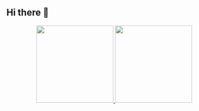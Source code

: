## Hi there 👋

<div align="center">
  <a href="https://github.com/diegobiazin">
  <img height="180em" src="https://github-readme-stats.vercel.app/api?username=diegobiazin&show_icons=true&theme=dracula&include_all_commits=true&count_private=true"/>
  <img height="180em" src="https://github-readme-stats.vercel.app/api/top-langs/?username=diegobiazin&layout=compact&langs_count=7&theme=dracula"/>
</div>

##
